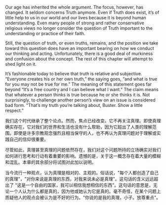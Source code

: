 Our age has inherited the whole argument. The focus, however, has changed. It seldom concerns Truth anymore. Even if Truth does exist, it’s of little help to us in our world and our lives because it is beyond human understanding. Even many people of strong and rather conservative religious views no longer consider the question of Truth important to the understanding or practice of their faith.

Still, the question of truth, or even truths, remains, and the position we take toward this question does have an important bearing on how we conduct our thinking and acting. Unfortunately, there is a good deal of  murkiness and confusion about the concept. The rest of this chapter will attempt to shed light on it.

It’s fashionable today to believe that truth is relative and subjective. “Everyone creates his or her own truth,” the saying goes, “and what is true for you may not be true for me.” The meaning of this statement goes far beyond “It’s a free country and I can believe what I want.” The claim means that whatever a person thinks is true because he or she thinks it is. Not surprisingly, to challenge another person’s view on an issue is considered bad form. “That’s my truth you’re talking about, Buster. Show a little respect.”





我们这个时代继承了整个论点。然而，焦点已经改变。它不再关注真理。即使真理确实存在，它对我们的世界和生活也没有什么帮助，因为它超出了人类的理解范围。即使是许多宗教观念强烈且相当保守的人，也不再认为真理问题对于理解或实践自己的信仰很重要。

尽管如此，真理甚至真理的问题依然存在，我们对这个问题所持的立场确实对我们如何进行思考和行动有着重要的影响。遗憾的是，关于这一概念存在着大量的模糊和混乱。本章的其余部分将试图对此加以说明。

当今流行一种观点，认为真理是相对的、主观的。俗话说，"每个人都创造了自己的真理"，"对你来说是真理的东西，对我来说未必是真理"。这句话的含义远远超出了 "这是一个自由的国家，我可以相信我想相信的东西"。这句话的意思是，无论一个人认为什么都是真的，因为他或她认为它是真的。毫不奇怪，在某个问题上质疑他人的观点会被认为是不好的行为。"你说的是我的真理，小子。放尊重点"。